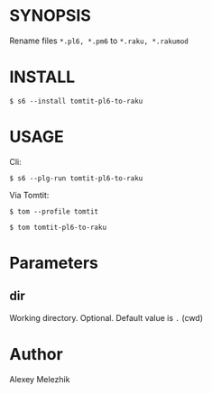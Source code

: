 # SYNOPSIS

Rename files `*.pl6, *.pm6` to `*.raku, *.rakumod`

# INSTALL

    $ s6 --install tomtit-pl6-to-raku

# USAGE

Cli:

    $ s6 --plg-run tomtit-pl6-to-raku

Via Tomtit:

    $ tom --profile tomtit

    $ tom tomtit-pl6-to-raku

# Parameters

## dir

Working directory. Optional. Default value is `.` (cwd)

# Author

Alexey Melezhik

